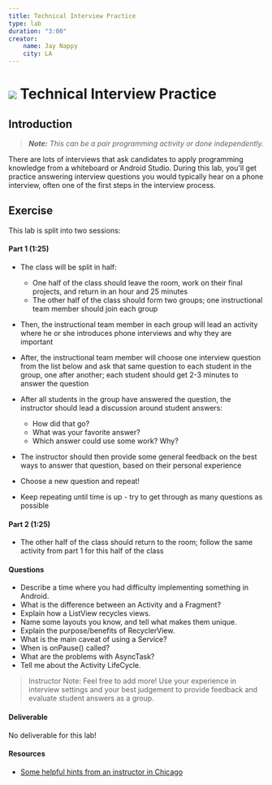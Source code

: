 ```yaml
---
title: Technical Interview Practice
type: lab
duration: "3:00"
creator:
    name: Jay Nappy
    city: LA
---
```


# ![](https://ga-dash.s3.amazonaws.com/production/assets/logo-9f88ae6c9c3871690e33280fcf557f33.png) Technical Interview Practice

## Introduction

> ***Note:*** _This can be a pair programming activity or done independently._

There are lots of interviews that ask candidates to apply programming knowledge from a whiteboard or Android Studio.  During this lab, you'll get practice answering interview questions you would typically hear on a phone interview, often one of the first steps in the interview process.

## Exercise

This lab is split into two sessions:

#### Part 1 (1:25)

- The class will be split in half:
  - One half of the class should leave the room, work on their final projects, and return in an hour and 25 minutes
  - The other half of the class should form two groups; one instructional team member should join each group

- Then, the instructional team member in each group will lead an activity where he or she introduces phone interviews and why they are important

- After, the instructional team member will choose one interview question from the list below and ask that same question to each student in the group, one after another; each student should get 2-3 minutes to answer the question

- After all students in the group have answered the question, the instructor should lead a discussion around student answers:
  - How did that go?
  - What was your favorite answer?
  - Which answer could use some work? Why?

- The instructor should then provide some general feedback on the best ways to answer that question, based on their personal experience

- Choose a new question and repeat!

- Keep repeating until time is up - try to get through as many questions as possible

#### Part 2 (1:25)

- The other half of the class should return to the room; follow the same activity from part 1 for this half of the class

#### Questions

- Describe a time where you had difficulty implementing something in Android.
- What is the difference between an Activity and a Fragment?
- Explain how a ListView recycles views.
- Name some layouts you know, and tell what makes them unique.
- Explain the purpose/benefits of RecyclerView.
- What is the main caveat of using a Service?
- When is onPause() called?
- What are the problems with AsyncTask?
- Tell me about the Activity LifeCycle.



> Instructor Note: Feel free to add more!  Use your experience in interview settings and your best judgement to provide feedback and evaluate student answers as a group.

#### Deliverable

No deliverable for this lab!

#### Resources

- [Some helpful hints from an instructor in Chicago](https://github.com/code-for-coffee/junior-developer-interview-prep)
